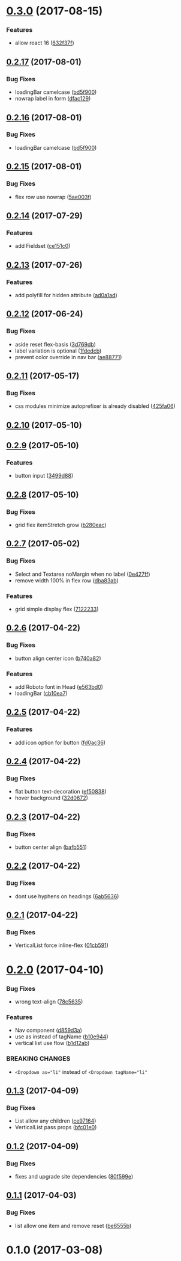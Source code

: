 <a name="0.3.0"></a>
# [0.3.0](https://github.com/christophehurpeau/ynnub/compare/v0.2.17...v0.3.0) (2017-08-15)


### Features

* allow react 16 ([632f37f](https://github.com/christophehurpeau/ynnub/commit/632f37f))


<a name="0.2.17"></a>
## [0.2.17](https://github.com/christophehurpeau/ynnub/compare/v0.2.15...v0.2.17) (2017-08-01)


### Bug Fixes

* loadingBar camelcase ([bd5f900](https://github.com/christophehurpeau/ynnub/commit/bd5f900))
* nowrap label in form ([dfac129](https://github.com/christophehurpeau/ynnub/commit/dfac129))


<a name="0.2.16"></a>
## [0.2.16](https://github.com/christophehurpeau/ynnub/compare/v0.2.15...v0.2.16) (2017-08-01)


### Bug Fixes

* loadingBar camelcase ([bd5f900](https://github.com/christophehurpeau/ynnub/commit/bd5f900))


<a name="0.2.15"></a>
## [0.2.15](https://github.com/christophehurpeau/ynnub/compare/v0.2.14...v0.2.15) (2017-08-01)


### Bug Fixes

* flex row use nowrap ([5ae003f](https://github.com/christophehurpeau/ynnub/commit/5ae003f))


<a name="0.2.14"></a>
## [0.2.14](https://github.com/christophehurpeau/ynnub/compare/v0.2.13...v0.2.14) (2017-07-29)


### Features

* add Fieldset ([ce151c0](https://github.com/christophehurpeau/ynnub/commit/ce151c0))


<a name="0.2.13"></a>
## [0.2.13](https://github.com/christophehurpeau/ynnub/compare/v0.2.12...v0.2.13) (2017-07-26)


### Features

* add polyfill for hidden attribute ([ad0a1ad](https://github.com/christophehurpeau/ynnub/commit/ad0a1ad))


<a name="0.2.12"></a>
## [0.2.12](https://github.com/christophehurpeau/ynnub/compare/v0.2.11...v0.2.12) (2017-06-24)


### Bug Fixes

* aside reset flex-basis ([3d769db](https://github.com/christophehurpeau/ynnub/commit/3d769db))
* label variation is optional ([1fdedcb](https://github.com/christophehurpeau/ynnub/commit/1fdedcb))
* prevent color override in nav bar ([ae88771](https://github.com/christophehurpeau/ynnub/commit/ae88771))


<a name="0.2.11"></a>
## [0.2.11](https://github.com/christophehurpeau/ynnub/compare/v0.2.10...v0.2.11) (2017-05-17)


### Bug Fixes

* css modules minimize autoprefixer is already disabled ([425fa06](https://github.com/christophehurpeau/ynnub/commit/425fa06))


<a name="0.2.10"></a>
## [0.2.10](https://github.com/christophehurpeau/ynnub/compare/v0.2.9...v0.2.10) (2017-05-10)


<a name="0.2.9"></a>
## [0.2.9](https://github.com/christophehurpeau/ynnub/compare/v0.2.8...v0.2.9) (2017-05-10)


### Features

* button input ([3499d88](https://github.com/christophehurpeau/ynnub/commit/3499d88))


<a name="0.2.8"></a>
## [0.2.8](https://github.com/christophehurpeau/ynnub/compare/v0.2.7...v0.2.8) (2017-05-10)


### Bug Fixes

* grid flex itemStretch grow ([b280eac](https://github.com/christophehurpeau/ynnub/commit/b280eac))


<a name="0.2.7"></a>
## [0.2.7](https://github.com/christophehurpeau/ynnub/compare/v0.2.6...v0.2.7) (2017-05-02)


### Bug Fixes

* Select and Textarea noMargin when no label ([0e427ff](https://github.com/christophehurpeau/ynnub/commit/0e427ff))
* remove width 100% in flex row ([dba83ab](https://github.com/christophehurpeau/ynnub/commit/dba83ab))

### Features

* grid simple display flex ([7122233](https://github.com/christophehurpeau/ynnub/commit/7122233))


<a name="0.2.6"></a>
## [0.2.6](https://github.com/christophehurpeau/ynnub/compare/v0.2.5...v0.2.6) (2017-04-22)


### Bug Fixes

* button align center icon ([b740a82](https://github.com/christophehurpeau/ynnub/commit/b740a82))

### Features

* add Roboto font in Head ([e563bd0](https://github.com/christophehurpeau/ynnub/commit/e563bd0))
* loadingBar ([cb10ea7](https://github.com/christophehurpeau/ynnub/commit/cb10ea7))


<a name="0.2.5"></a>
## [0.2.5](https://github.com/christophehurpeau/ynnub/compare/v0.2.4...v0.2.5) (2017-04-22)


### Features

* add icon option for button ([fd0ac36](https://github.com/christophehurpeau/ynnub/commit/fd0ac36))


<a name="0.2.4"></a>
## [0.2.4](https://github.com/christophehurpeau/ynnub/compare/v0.2.3...v0.2.4) (2017-04-22)


### Bug Fixes

* flat button text-decoration ([ef50838](https://github.com/christophehurpeau/ynnub/commit/ef50838))
* hover background ([32d0672](https://github.com/christophehurpeau/ynnub/commit/32d0672))


<a name="0.2.3"></a>
## [0.2.3](https://github.com/christophehurpeau/ynnub/compare/v0.2.2...v0.2.3) (2017-04-22)


### Bug Fixes

* button center align ([bafb551](https://github.com/christophehurpeau/ynnub/commit/bafb551))


<a name="0.2.2"></a>
## [0.2.2](https://github.com/christophehurpeau/ynnub/compare/v0.2.1...v0.2.2) (2017-04-22)


### Bug Fixes

* dont use hyphens on headings ([6ab5636](https://github.com/christophehurpeau/ynnub/commit/6ab5636))


<a name="0.2.1"></a>
## [0.2.1](https://github.com/christophehurpeau/ynnub/compare/v0.2.0...v0.2.1) (2017-04-22)


### Bug Fixes

* VerticalList force inline-flex ([01cb591](https://github.com/christophehurpeau/ynnub/commit/01cb591))


<a name="0.2.0"></a>
# [0.2.0](https://github.com/christophehurpeau/ynnub/compare/v0.1.3...v0.2.0) (2017-04-10)


### Bug Fixes

* wrong text-align ([78c5635](https://github.com/christophehurpeau/ynnub/commit/78c5635))

### Features

* Nav component ([d859d3a](https://github.com/christophehurpeau/ynnub/commit/d859d3a))
* use as instead of tagName ([b10e944](https://github.com/christophehurpeau/ynnub/commit/b10e944))
* vertical list use flow ([b1d12ab](https://github.com/christophehurpeau/ynnub/commit/b1d12ab))


### BREAKING CHANGES

* `<Dropdown as="li"` instead of `<Dropdown tagName="li"`


<a name="0.1.3"></a>
## [0.1.3](https://github.com/christophehurpeau/ynnub/compare/v0.1.2...v0.1.3) (2017-04-09)


### Bug Fixes

* List allow any children ([ce97164](https://github.com/christophehurpeau/ynnub/commit/ce97164))
* VerticalList pass props ([bfc01e0](https://github.com/christophehurpeau/ynnub/commit/bfc01e0))


<a name="0.1.2"></a>
## [0.1.2](https://github.com/christophehurpeau/ynnub/compare/v0.1.1...v0.1.2) (2017-04-09)


### Bug Fixes

* fixes and upgrade site dependencies ([80f599e](https://github.com/christophehurpeau/ynnub/commit/80f599e))


<a name="0.1.1"></a>
## [0.1.1](https://github.com/christophehurpeau/ynnub/compare/v0.1.0...v0.1.1) (2017-04-03)


### Bug Fixes

* list allow one item and remove reset ([be6555b](https://github.com/christophehurpeau/ynnub/commit/be6555b))


<a name="0.1.0"></a>
# 0.1.0 (2017-03-08)
